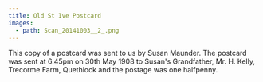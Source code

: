```yaml
---
title: Old St Ive Postcard
images:
  - path: Scan_20141003__2_.png
---
```


This copy of a postcard was sent to us by Susan Maunder. The postcard was sent at 6.45pm on 30th May 1908 to Susan's Grandfather, Mr. H. Kelly, Trecorme Farm, Quethiock and the postage was one halfpenny.
